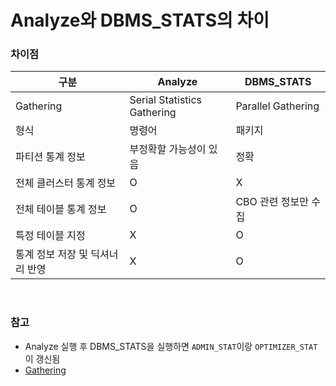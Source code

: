 Analyze와 DBMS_STATS의 차이
===

### 차이점
|구분|Analyze|DBMS_STATS|
|-|-|-|
|Gathering|Serial Statistics Gathering|Parallel Gathering|
|형식|명령어|패키지|
|파티션 통계 정보|부정확할 가능성이 있음|정확|
|전체 클러스터 통계 정보|O|X|
|전체 테이블 통계 정보|O|CBO 관련 정보만 수집|
|특정 테이블 지정|X|O|
|통계 정보 저장 및 딕셔너리 반영|X|O|

<br>

### 참고
* Analyze 실행 후 DBMS_STATS을 실행하면 `ADMIN_STAT`이랑 `OPTIMIZER_STAT`이 갱신됨
* [Gathering](../Gathering/README.md)

<br>
